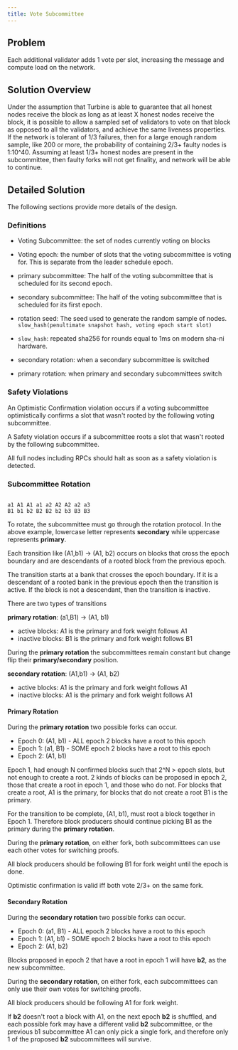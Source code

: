 ```yaml
---
title: Vote Subcommittee
---
```


## Problem

Each additional validator adds 1 vote per slot, increasing the
message and compute load on the network.

## Solution Overview

Under the assumption that Turbine is able to guarantee that all
honest nodes receive the block as long as at least X honest nodes
receive the block, it is possible to allow a sampled set of validators
to vote on that block as opposed to all the validators, and achieve
the same liveness properties. If the network is tolerant of 1/3
failures, then for a large enough random sample, like 200 or more,
the probability of containing 2/3+ faulty nodes is 1:10^40. Assuming
at least 1/3+ honest nodes are present in the subcommittee, then
faulty forks will not get finality, and network will be able to
continue.

## Detailed Solution

The following sections provide more details of the design.

### Definitions

* Voting Subcommittee: the set of nodes currently voting on blocks

* Voting epoch: the number of slots that the voting subcommittee
is voting for. This is separate from the leader schedule epoch.

* primary subcommittee: The half of the voting subcommittee that
is scheduled for its second epoch.

* secondary subcommittee: The half of the voting subcommittee that
is scheduled for its first epoch.

* rotation seed: The seed used to generate the random sample of
nodes. `slow_hash(penultimate snapshot hash, voting epoch start slot)`

* `slow_hash`: repeated sha256 for rounds equal to 1ms on modern
sha-ni hardware.

* secondary rotation: when a secondary subcommittee is switched

* primary rotation: when primary and secondary subcommittees switch

### Safety Violations

An Optimistic Confirmation violation occurs if a voting subcommittee
optimistically confirms a slot that wasn't rooted by the following
voting subcommittee.

A Safety violation occurs if a subcommittee roots a slot that wasn't
rooted by the following subcommittee.

All full nodes including RPCs should halt as soon as a safety
violation is detected.

### Subcommittee Rotation

```

a1 A1 A1 a1 a2 A2 A2 a2 a3
B1 b1 b2 B2 B2 b2 b3 B3 B3
```

To rotate, the subcommittee must go through the rotation protocol.
In the above example, lowercase letter represents **secondary**
while uppercase represents **primary**.

Each transition like (A1,b1) -> (A1, b2) occurs on blocks that cross
the epoch boundary and are descendants of a rooted block from the
previous epoch.

The transition starts at a bank that crosses the epoch boundary.
If it is a descendant of a rooted bank in the previous epoch then
the transition is active.  If the block is not a descendant, then
the transition is inactive.

There are two types of transitions

**primary rotation**: (a1,B1) -> (A1, b1)
* active blocks: A1 is the primary and fork weight follows A1
* inactive blocks: B1 is the primary and fork weight follows B1

During the **primary rotation** the subcommittees remain constant
but change flip their **primary/secondary** position.

**secondary rotation**: (A1,b1) -> (A1, b2)
* active blocks: A1 is the primary and fork weight follows A1
* inactive blocks: A1 is the primary and fork weight follows A1

#### Primary Rotation

During the **primary rotation** two possible forks can occur.

* Epoch 0: (A1, b1) - ALL epoch 2 blocks have a root to this epoch
* Epoch 1: (a1, B1) - SOME epoch 2 blocks have a root to this epoch
* Epoch 2: (A1, b1)

Epoch 1, had enough N confirmed blocks such that 2^N > epoch slots,
but not enough to create a root. 2 kinds of blocks can be proposed
in epoch 2, those that create a root in epoch 1, and those who do
not.  For blocks that create a root, A1 is the primary, for blocks
that do not create a root B1 is the primary.

For the transition to be complete, (A1, b1), must root a block
together in Epoch 1. Therefore block producers should continue
picking B1 as the primary during the **primary rotation**.

During the **primary rotation**, on either fork, both subcommittees
can use each other votes for switching proofs.

All block producers should be following B1 for fork weight until
the epoch is done.

Optimistic confirmation is valid iff both vote 2/3+ on the same fork.

#### Secondary Rotation

During the **secondary rotation** two possible forks can occur.

* Epoch 0: (a1, B1) - ALL epoch 2 blocks have a root to this epoch
* Epoch 1: (A1, b1) - SOME epoch 2 blocks have a root to this epoch
* Epoch 2: (A1, b2)

Blocks proposed in epoch 2 that have a root in epoch 1 will have
**b2**, as the new subcommittee.

During the **secondary rotation**, on either fork, each subcommittees
can only use their own votes for switching proofs.

All block producers should be following A1 for fork weight.

If **b2** doesn't root a block with A1, on the next epoch **b2**
is shuffled, and each possible fork may have a different valid
**b2** subcommittee, or the previous b1 subcommittee A1 can only
pick a single fork, and therefore only 1 of the proposed **b2**
subcommittees will survive.
